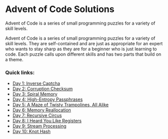 # Advent of Code Solutions

Advent of Code is a series of small programming puzzles for a variety of skill levels.

Advent of Code is a series of small programming puzzles for a variety of skill levels. They are self-contained and are just as appropriate for an expert who wants to stay sharp as they are for a beginner who is just learning to code. Each puzzle calls upon different skills and has two parts that build on a theme.

### Quick links:

- [Day 1: Inverse Captcha]()
- [Day 2: Corruption Checksum]()
- [Day 3: Spiral Memory]()
- [Day 4: High-Entropy Passphrases]()
- [Day 5: A Maze of Twisty Trampolines, All Alike]()
- [Day 6: Memory Reallocation]()
- [Day 7: Recursive Circus]()
- [Day 8: I Heard You Like Registers]()
- [Day 9: Stream Processing]()
- [Day 10: Knot Hash]()
